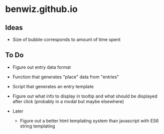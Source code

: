 # benwiz.github.io

## Ideas

- Size of bubble corresponds to amount of time spent

## To Do

- Figure out entry data format
- Function that generates "place" data from "entries"
- Script that generates an entry template
- Figure out what info to display in tooltip and what should be displayed after click (probably in a modal but maybe elsewhere)

- Later
  - Figure out a better html templating system than javascript with ES6 string templating

